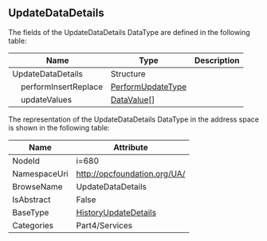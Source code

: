 <!-- datatype -->
## UpdateDataDetails
  
<!-- end of description -->
The fields of the UpdateDataDetails DataType are defined in the following table:  

|Name|Type|Description|
|---|---|---|
|UpdateDataDetails|Structure||
|&nbsp;&nbsp;&nbsp;&nbsp;performInsertReplace|[PerformUpdateType](../../../Part4/DataTypes/PerformUpdateType/readme.md)||
|&nbsp;&nbsp;&nbsp;&nbsp;updateValues|[DataValue](../../../Part4/DataTypes/DataValue/readme.md)[]||

The representation of the UpdateDataDetails DataType in the address space is shown in the following table:  

|Name|Attribute|
|---|---|
|NodeId|i=680|
|NamespaceUri|http://opcfoundation.org/UA/|
|BrowseName|UpdateDataDetails|
|IsAbstract|False|
|BaseType|[HistoryUpdateDetails](../../../Part4/Services/HistoryUpdateDetails/readme.md)|
|Categories|Part4/Services|

